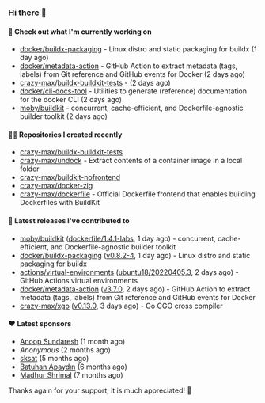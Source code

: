 ### Hi there 👋

#### 👷 Check out what I'm currently working on

- [docker/buildx-packaging](https://github.com/docker/buildx-packaging) - Linux distro and static packaging for buildx (1 day ago)
- [docker/metadata-action](https://github.com/docker/metadata-action) - GitHub Action to extract metadata (tags, labels) from Git reference and GitHub events for Docker (2 days ago)
- [crazy-max/buildx-buildkit-tests](https://github.com/crazy-max/buildx-buildkit-tests) -  (2 days ago)
- [docker/cli-docs-tool](https://github.com/docker/cli-docs-tool) - Utilities to generate (reference) documentation for the docker CLI (2 days ago)
- [moby/buildkit](https://github.com/moby/buildkit) - concurrent, cache-efficient, and Dockerfile-agnostic builder toolkit (2 days ago)

#### 👨‍💻 Repositories I created recently

- [crazy-max/buildx-buildkit-tests](https://github.com/crazy-max/buildx-buildkit-tests)
- [crazy-max/undock](https://github.com/crazy-max/undock) - Extract contents of a container image in a local folder
- [crazy-max/buildkit-nofrontend](https://github.com/crazy-max/buildkit-nofrontend)
- [crazy-max/docker-zig](https://github.com/crazy-max/docker-zig)
- [crazy-max/dockerfile](https://github.com/crazy-max/dockerfile) - Official Dockerfile frontend that enables building Dockerfiles with BuildKit

#### 🚀 Latest releases I've contributed to

- [moby/buildkit](https://github.com/moby/buildkit) ([dockerfile/1.4.1-labs](https://github.com/moby/buildkit/releases/tag/dockerfile%2F1.4.1-labs), 1 day ago) - concurrent, cache-efficient, and Dockerfile-agnostic builder toolkit
- [docker/buildx-packaging](https://github.com/docker/buildx-packaging) ([v0.8.2-4](https://github.com/docker/buildx-packaging/releases/tag/v0.8.2-4), 1 day ago) - Linux distro and static packaging for buildx
- [actions/virtual-environments](https://github.com/actions/virtual-environments) ([ubuntu18/20220405.3](https://github.com/actions/virtual-environments/releases/tag/ubuntu18%2F20220405.3), 2 days ago) - GitHub Actions virtual environments
- [docker/metadata-action](https://github.com/docker/metadata-action) ([v3.7.0](https://github.com/docker/metadata-action/releases/tag/v3.7.0), 2 days ago) - GitHub Action to extract metadata (tags, labels) from Git reference and GitHub events for Docker
- [crazy-max/xgo](https://github.com/crazy-max/xgo) ([v0.13.0](https://github.com/crazy-max/xgo/releases/tag/v0.13.0), 3 days ago) - Go CGO cross compiler

#### ❤️ Latest sponsors
- [Anoop Sundaresh](https://github.com/theryecatcher) (1 month ago)
- _Anonymous_ (2 months ago)
- [sksat](https://github.com/sksat) (5 months ago)
- [Batuhan Apaydın](https://github.com/developer-guy) (6 months ago)
- [Madhur Shrimal](https://github.com/shrimalmadhur) (7 months ago)

Thanks again for your support, it is much appreciated! 🙏
